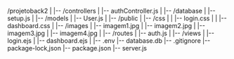 /projetoback2
|
|-- /controllers
|   |-- authController.js
|
|-- /database
|   |-- setup.js
|
|-- /models
|   |-- User.js
|
|-- /public
|   |-- /css
|   |   |-- login.css
|   |   |-- dashboard.css
|   |-- /images
|       |-- imagem1.jpg
|       |-- imagem2.jpg 
|       |-- imagem3.jpg 
|       |-- imagem4.jpg
|
|-- /routes
|   |-- auth.js
|
|-- /views
|   |-- login.ejs
|   |-- dashboard.ejs
|
|-- .env
|-- database.db
|-- .gitignore
|-- package-lock,json
|-- package.json
|-- server.js
